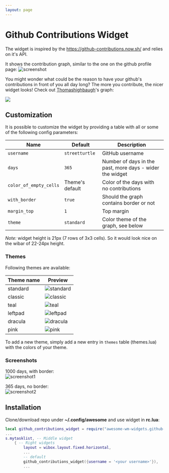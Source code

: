 ```yaml
---
layout: page
---
```

# Github Contributions Widget

The widget is inspired by the https://github-contributions.now.sh/ and relies on it's API. 

It shows the contribution graph, similar to the one on the github profile page: ![screenshot](../awesome-wm-widgets/assets/img/screenshots/github-contributions-widget/screenshot.jpg)

You might wonder what could be the reason to have your github's contributions in front of you all day long? The more you contribute, the nicer widget looks! Check out [Thomashighbaugh](https://github.com/Thomashighbaugh)'s graph:

![](../awesome-wm-widgets/assets/img/screenshots/github-contributions-widget/Thomashighbaugh.png)

## Customization

It is possible to customize the widget by providing a table with all or some of the following config parameters:

| Name | Default | Description |
|---|---|---|
| `username` | `streetturtle` | GitHub username |
| `days` | `365` | Number of days in the past, more days - wider the widget |
| `color_of_empty_cells` | Theme's default | Color of the days with no contributions |
| `with_border` | `true` | Should the graph contains border or not |
| `margin_top` | `1` | Top margin |
| `theme` | `standard` | Color theme of the graph, see below |

_Note:_ widget height is 21px (7 rows of 3x3 cells). So it would look nice on the wibar of 22-24px height.

### Themes

Following themes are available:

| Theme name | Preview |
|---|---|
| standard | ![standard](../awesome-wm-widgets/assets/img/screenshots/github-contributions-widget/standard.png) |
| classic | ![classic](../awesome-wm-widgets/assets/img/screenshots/github-contributions-widget/classic.png) |
| teal | ![teal](../awesome-wm-widgets/assets/img/screenshots/github-contributions-widget/teal.png) |
| leftpad | ![leftpad](../awesome-wm-widgets/assets/img/screenshots/github-contributions-widget/leftpad.png) |
| dracula | ![dracula](../awesome-wm-widgets/assets/img/screenshots/github-contributions-widget/dracula.png) |
| pink | ![pink](../awesome-wm-widgets/assets/img/screenshots/github-contributions-widget/pink.png) |

To add a new theme, simply add a new entry in `themes` table (themes.lua) with the colors of your theme.

### Screenshots

1000 days, with border:  
![screenshot1](../awesome-wm-widgets/assets/img/screenshots/github-contributions-widget/screenshot1.jpg)

365 days, no border:  
![screenshot2](../awesome-wm-widgets/assets/img/screenshots/github-contributions-widget/screenshot2.jpg)

## Installation

Clone/download repo under **~/.config/awesome** and use widget in **rc.lua**:

```lua
local github_contributions_widget = require("awesome-wm-widgets.github-contributions-widget.github-contributions-widget")
...
s.mytasklist, -- Middle widget
	{ -- Right widgets
    	layout = wibox.layout.fixed.horizontal,
		...
		-- default
        github_contributions_widget({username = '<your username>'}),
		...
```
